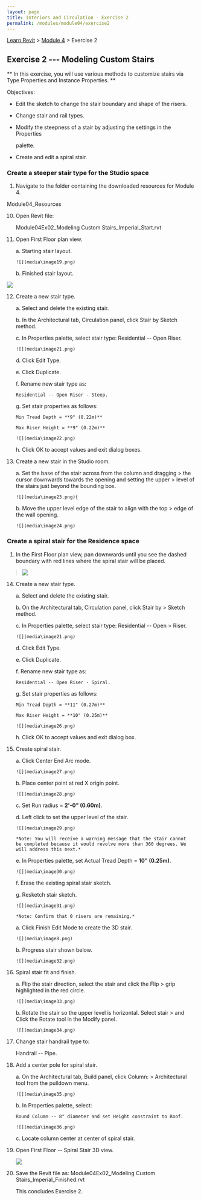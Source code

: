 ```yaml
---
layout: page
title: Interiors and Circulation - Exercise 2
permalink: /modules/module04/exercise2
---
```


[Learn Revit](/learnrevit/) > [Module 4](/learnrevit/modules/module04/) > Exercise 2

## Exercise 2 --- Modeling Custom Stairs

** In this exercise, you will use various methods to customize stairs via
Type Properties and Instance Properties. **

Objectives:

-   Edit the sketch to change the stair boundary and shape of the
    risers.

-   Change stair and rail types.

-   Modify the steepness of a stair by adjusting the settings in the
    Properties

    palette.

-   Create and edit a spiral stair.

### Create a steeper stair type for the Studio space

1.  Navigate to the folder containing the downloaded resources for
    Module 4.

Module04_Resources

10. Open Revit file:

    Module04Ex02_Modeling Custom Stairs_Imperial_Start.rvt

11. Open First Floor plan view.

    a.  Starting stair layout.

        ![](media\image19.png)
    b.  Finished stair layout.

![](media\image20.png)

12. Create a new stair type.

    a.  Select and delete the existing stair.

    b.  In the Architectural tab, Circulation panel, click Stair by Sketch method.

    c.  In Properties palette, select stair type: Residential -- Open Riser.

        ![](media\image21.png)

    d.  Click Edit Type.

    e.  Click Duplicate.

    f.  Rename new stair type as:

        Residential -- Open Riser - Steep.

    g.  Set stair properties as follows:

        Min Tread Depth = **9" (0.22m)**

        Max Riser Height = **9" (0.22m)**

        ![](media\image22.png)

    h.  Click OK to accept values and exit dialog boxes.

13. Create a new stair in the Studio room.

    a.  Set the base of the stair across from the column and dragging
        > the cursor downwards towards the opening and setting the upper
        > level of the stairs just beyond the bounding box.

        ![](media\image23.png){

    b.  Move the upper level edge of the stair to align with the top
        > edge of the wall opening.

        ![](media\image24.png)

### Create a spiral stair for the Residence space

1.  In the First Floor plan view, pan downwards until you see the dashed
    boundary with red lines where the spiral stair will be placed.

> ![](media\image25.png)

14. Create a new stair type.

    a.  Select and delete the existing stair.

    b.  On the Architectural tab, Circulation panel, click Stair by
        > Sketch method.

    c.  In Properties palette, select stair type: Residential -- Open
        > Riser.

        ![](media\image21.png)

    d.  Click Edit Type.

    e.  Click Duplicate.

    f.  Rename new stair type as:

        Residential -- Open Riser - Spiral.

    g.  Set stair properties as follows:

        Min Tread Depth = **11" (0.27m)**

        Max Riser Height = **10" (0.25m)**

        ![](media\image26.png)

    h.  Click OK to accept values and exit dialog box.

15. Create spiral stair.

    a.  Click Center End Arc mode.

        ![](media\image27.png)

    b.  Place center point at red X origin point.

        ![](media\image28.png)

    c.  Set Run radius = **2'-0" (0.60m)**.

    d.  Left click to set the upper level of the stair.

        ![](media\image29.png)

        *Note: You will receive a warning message that the stair cannot
        be completed because it would revolve more than 360 degrees. We
        will address this next.*

    e.  In Properties palette, set Actual Tread Depth = **10" (0.25m)**.

        ![](media\image30.png)

    f.  Erase the existing spiral stair sketch.

    g.  Resketch stair sketch.

        ![](media\image31.png)

        *Note: Confirm that 0 risers are remaining.*

  
    a.  Click Finish Edit Mode to create the 3D stair.

        ![](media\image8.png)

    b.  Progress stair shown below.

        ![](media\image32.png)

16. Spiral stair fit and finish.

    a.  Flip the stair direction, select the stair and click the Flip
        > grip highlighted in the red circle.

        ![](media\image33.png)

    b.  Rotate the stair so the upper level is horizontal. Select stair
        > and Click the Rotate tool in the Modify panel.

        ![](media\image34.png)

17. Change stair handrail type to:

    Handrail -- Pipe.

18. Add a center pole for spiral stair.

    a.  On the Architectural tab, Build panel, click Column:
        > Architectural tool from the pulldown menu.

        ![](media\image35.png)

    b.  In Properties palette, select:

        Round Column -- 8" diameter and set Height constraint to Roof.

        ![](media\image36.png)

    c.  Locate column center at center of spiral stair.

19. Open First Floor -- Spiral Stair 3D view.

    ![](media\image37.png)

20. Save the Revit file as: Module04Ex02_Modeling Custom
    Stairs_Imperial_Finished.rvt

    This concludes Exercise 2.

